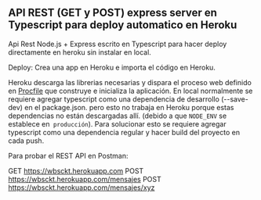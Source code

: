API REST (GET y POST) express server en Typescript para deploy automatico en Heroku
-------------------------------
Api Rest Node.js + Express escrito en Typescript para hacer deploy directamente en heroku sin instalar en local.

Deploy: Crea una app en Heroku e importa el código en Heroku.

Heroku descarga las librerias necesarias y dispara el proceso web definido en [Procfile](Procfile) que construye e inicializa la aplicación. En local normalmente se requiere agregar typescript como una dependencia de desarrollo (--save-dev) en el package.json.
pero esto no trabaja en Heroku porque estas dependencias no están descargadas allí.
(debido a que `NODE_ENV` se establece en` producción`). Para solucionar esto se requiere agregar typescript como una dependencia regular y hacer build del proyecto en cada push.

Para probar el REST API en Postman:

GET https://wbsckt.herokuapp.com
POST https://wbsckt.herokuapp.com/mensajes
POST https://wbsckt.herokuapp.com/mensajes/xyz
